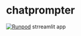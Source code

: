 # chatprompter

[![Runpod](https://api.runpod.io/badge/gc45s/chatprompter)](https://console.runpod.io/hub/gc45s/chatprompter)
strreamlit app
